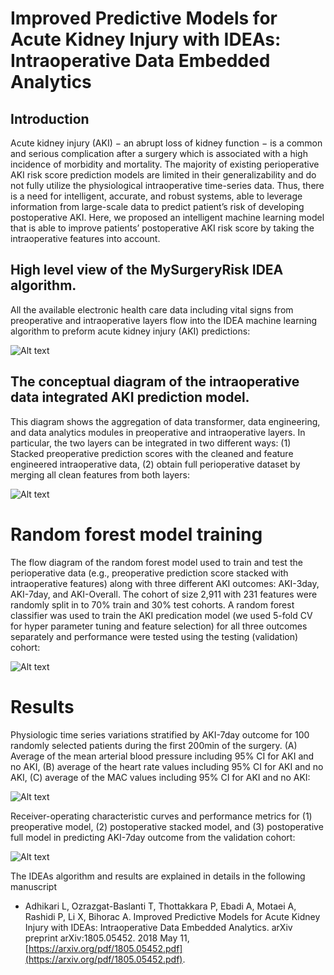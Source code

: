 # Improved Predictive Models for Acute Kidney Injury with IDEAs: Intraoperative Data Embedded Analytics

## Introduction
Acute kidney injury (AKI) − an abrupt loss of kidney function − is a common and serious complication after a surgery which is associated with a high incidence of morbidity and mortality. The majority of existing perioperative AKI risk score prediction models are limited in their generalizability and do not fully utilize the physiological intraoperative time-series data. Thus, there is a need for intelligent, accurate, and robust systems, able to leverage information from large-scale data to predict patient’s risk of developing postoperative AKI. Here, we proposed an intelligent machine learning model that is able to improve patients’ postoperative AKI risk score by taking the intraoperative features into account. 

## High level view of the MySurgeryRisk IDEA algorithm. 

All the available electronic health care data including vital signs from preoperative and intraoperative layers flow into the IDEA machine learning algorithm to preform acute kidney injury (AKI) predictions:

![Alt text](https://github.com/prisma-p/IDEAs-Algorithm/blob/master/Images/image0.png?raw=true "High level view of the MySurgeryRisk IDEA algorithm")

## The conceptual diagram of the intraoperative data integrated AKI prediction model. 
This diagram shows the aggregation of data transformer, data engineering, and data analytics modules in preoperative and intraoperative layers. In particular, the two layers can be integrated in two different ways: (1) Stacked preoperative prediction scores with the cleaned and feature engineered intraoperative data, (2) obtain full perioperative dataset by merging all clean features from both layers:

![Alt text](https://github.com/prisma-p/IDEAs-Algorithm/blob/master/Images/image1.png?raw=true "The conceptual diagram of the intraoperative data integrated AKI prediction model")

# Random forest model training
The flow diagram of the random forest model used to train and test the perioperative data (e.g., preoperative prediction score stacked with intraoperative features) along with three different AKI outcomes: AKI-3day, AKI-7day, and AKI-Overall. The cohort of size 2,911 with 231 features were randomly split in to 70% train and 30% test cohorts. A random forest classifier was used to train the AKI predication model (we used 5-fold CV for hyper parameter tuning and feature selection) for all three outcomes separately and performance were tested using the testing (validation) cohort:

![Alt text](https://github.com/prisma-p/IDEAs-Algorithm/blob/master/Images/image2.png?raw=true "The flow diagram for Random forest model training")

# Results

Physiologic time series variations stratified by AKI-7day outcome for 100 randomly selected patients during the first 200min of the surgery. (A) Average of the mean arterial blood pressure including 95% CI for AKI and no AKI, (B) average of the heart rate values including 95% CI for AKI and no AKI, (C) average of the MAC values including 95% CI for AKI and no AKI: 

![Alt text](https://github.com/prisma-p/IDEAs-Algorithm/blob/master/Images/image3.png?raw=true "Physiologic time series variations stratified by AKI-7day outcome")

Receiver-operating characteristic curves and performance metrics for (1) preoperative model, (2) postoperative stacked model, and (3) postoperative full model in predicting AKI-7day outcome from the validation cohort:

![Alt text](https://github.com/prisma-p/IDEAs-Algorithm/blob/master/Images/image4.jpg?raw=true "Receiver-operating characteristic curves")

The IDEAs algorithm and results are explained in details in the following manuscript

* Adhikari L, Ozrazgat-Baslanti T, Thottakkara P, Ebadi A, Motaei A, Rashidi P, Li X, Bihorac A. Improved Predictive Models for Acute Kidney Injury with IDEAs: Intraoperative Data Embedded Analytics. arXiv preprint arXiv:1805.05452. 2018 May 11,  [https://arxiv.org/pdf/1805.05452.pdf](https://arxiv.org/pdf/1805.05452.pdf).
